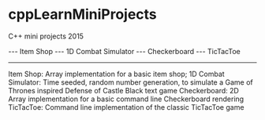 # cppLearnMiniProjects
C++ mini projects 2015

--- Item Shop
--- 1D Combat Simulator
--- Checkerboard
--- TicTacToe

**************************
Item Shop: Array implementation for a basic item shop;
1D Combat Simulator: Time seeded, random number generation, to simulate a Game of Thrones inspired Defense of Castle Black text game
Checkerboard: 2D Array implementation for a basic command line Checkerboard rendering
TicTacToe: Command line implementation of the classic TicTacToe game 